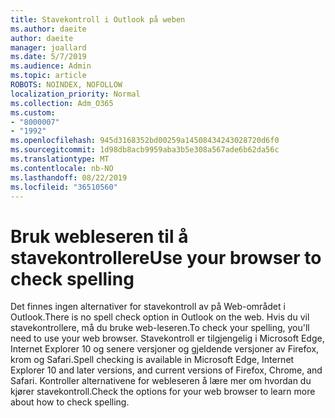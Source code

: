 ```yaml
---
title: Stavekontroll i Outlook på weben
ms.author: daeite
author: daeite
manager: joallard
ms.date: 5/7/2019
ms.audience: Admin
ms.topic: article
ROBOTS: NOINDEX, NOFOLLOW
localization_priority: Normal
ms.collection: Adm_O365
ms.custom:
- "8000007"
- "1992"
ms.openlocfilehash: 945d3168352bd00259a14508434243028720d6f0
ms.sourcegitcommit: 1d98db8acb9959aba3b5e308a567ade6b62da56c
ms.translationtype: MT
ms.contentlocale: nb-NO
ms.lasthandoff: 08/22/2019
ms.locfileid: "36510560"
---
```

# <a name="use-your-browser-to-check-spelling"></a><span data-ttu-id="125ba-102">Bruk webleseren til å stavekontrollere</span><span class="sxs-lookup"><span data-stu-id="125ba-102">Use your browser to check spelling</span></span>

<span data-ttu-id="125ba-103">Det finnes ingen alternativer for stavekontroll av på Web-området i Outlook.</span><span class="sxs-lookup"><span data-stu-id="125ba-103">There is no spell check option in Outlook on the web.</span></span> <span data-ttu-id="125ba-104">Hvis du vil stavekontrollere, må du bruke web-leseren.</span><span class="sxs-lookup"><span data-stu-id="125ba-104">To check your spelling, you'll need to use your web browser.</span></span> <span data-ttu-id="125ba-105">Stavekontroll er tilgjengelig i Microsoft Edge, Internet Explorer 10 og senere versjoner og gjeldende versjoner av Firefox, krom og Safari.</span><span class="sxs-lookup"><span data-stu-id="125ba-105">Spell checking is available in Microsoft Edge, Internet Explorer 10 and later versions, and current versions of Firefox, Chrome, and Safari.</span></span> <span data-ttu-id="125ba-106">Kontroller alternativene for webleseren å lære mer om hvordan du kjører stavekontroll.</span><span class="sxs-lookup"><span data-stu-id="125ba-106">Check the options for your web browser to learn more about how to check spelling.</span></span>